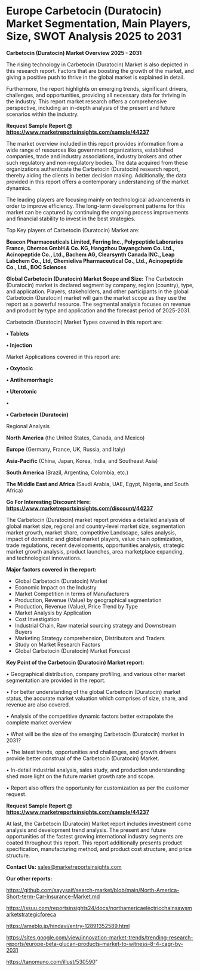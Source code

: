 # Europe Carbetocin (Duratocin) Market Segmentation, Main Players, Size, SWOT Analysis 2025 to 2031

<Strong> Carbetocin (Duratocin) Market Overview 2025 - 2031</strong>

The rising technology in Carbetocin (Duratocin) Market is also depicted in this research report. Factors that are boosting the growth of the market, and giving a positive push to thrive in the global market is explained in detail.

Furthermore, the report highlights on emerging trends, significant drivers, challenges, and opportunities, providing all necessary data for thriving in the industry. This report market research offers a comprehensive perspective, including an in-depth analysis of the present and future scenarios within the industry.

<strong>Request Sample Report @ <a href=https://www.marketreportsinsights.com/sample/44237>https://www.marketreportsinsights.com/sample/44237</a></strong>

The market overview included in this report provides information from a wide range of resources like government organizations, established companies, trade and industry associations, industry brokers and other such regulatory and non-regulatory bodies. The data acquired from these organizations authenticate the Carbetocin (Duratocin) research report, thereby aiding the clients in better decision making. Additionally, the data provided in this report offers a contemporary understanding of the market dynamics.

The leading players are focusing mainly on technological advancements in order to improve efficiency. The long-term development patterns for this market can be captured by continuing the ongoing process improvements and financial stability to invest in the best strategies.

Top Key players of Carbetocin (Duratocin) Market are:

<strong>Beacon Pharmaceuticals Limited, Ferring Inc., Polypeptide Laboraries France, Chemos GmbH & Co. KG, Hangzhou Dayangchem Co. Ltd., Acinopeptide Co., Ltd., Bachem AG, Clearsynth Canada INC., Leap Labchem Co., Ltd, Chemieliva Pharmaceutical Co., Ltd., Acinopeptide Co., Ltd., BOC Sciences</strong>

<strong><b>Global Carbetocin (Duratocin) Market Scope and Size:</b></strong>
The Carbetocin (Duratocin) market is declared segment by company, region (country), type, and application. Players, stakeholders, and other participants in the global Carbetocin (Duratocin) market will gain the market scope as they use the report as a powerful resource. The segmental analysis focuses on revenue and product by type and application and the forecast period of 2025-2031.

Carbetocin (Duratocin) Market Types covered in this report are:

<strong>•  Tablets

•  Injection</strong>

Market Applications covered in this report are:

<strong>•  Oxytocic

•  Antihemorrhagic

•  Uterotonic

•  

•  Carbetocin (Duratocin)</strong> 

Regional Analysis

<strong>North America</strong> (the United States, Canada, and Mexico)

<strong>Europe</strong> (Germany, France, UK, Russia, and Italy)

<strong>Asia-Pacific</strong> (China, Japan, Korea, India, and Southeast Asia)

<strong>South America</strong> (Brazil, Argentina, Colombia, etc.)

<strong>The Middle East and Africa</strong> (Saudi Arabia, UAE, Egypt, Nigeria, and South Africa)

<strong>Go For Interesting Discount Here: <a href=https://www.marketreportsinsights.com/discount/44237>https://www.marketreportsinsights.com/discount/44237</a></strong>

The Carbetocin (Duratocin) market report provides a detailed analysis of global market size, regional and country-level market size, segmentation market growth, market share, competitive Landscape, sales analysis, impact of domestic and global market players, value chain optimization, trade regulations, recent developments, opportunities analysis, strategic market growth analysis, product launches, area marketplace expanding, and technological innovations.

<strong><b>Major factors covered in the report:</b></strong>
<ul>
  <li>Global Carbetocin (Duratocin) Market </li>
  <li>Economic Impact on the Industry</li>
  <li>Market Competition in terms of Manufacturers</li>
  <li>Production, Revenue (Value) by geographical segmentation</li>
  <li>Production, Revenue (Value), Price Trend by Type</li>
  <li>Market Analysis by Application</li>
  <li>Cost Investigation</li>
  <li>Industrial Chain, Raw material sourcing strategy and Downstream Buyers</li>
  <li>Marketing Strategy comprehension, Distributors and Traders</li>
  <li>Study on Market Research Factors</li>
  <li>Global Carbetocin (Duratocin) Market Forecast</li>
</ul>

<strong><b>Key Point of the Carbetocin (Duratocin) Market report:</b></strong>

• Geographical distribution, company profiling, and various other market segmentation are provided in the report.

• For better understanding of the global Carbetocin (Duratocin) market status, the accurate market valuation which comprises of size, share, and revenue are also covered.

• Analysis of the competitive dynamic factors better extrapolate the complete market overview

• What will be the size of the emerging Carbetocin (Duratocin) market in 2031?

• The latest trends, opportunities and challenges, and growth drivers provide better construal of the Carbetocin (Duratocin) Market.

• In-detail industrial analysis, sales study, and production understanding shed more light on the future market growth rate and scope.

• Report also offers the opportunity for customization as per the customer request.

<strong>Request Sample Report @ <a href=https://www.marketreportsinsights.com/sample/44237>https://www.marketreportsinsights.com/sample/44237</a></strong>

At last, the Carbetocin (Duratocin) Market report includes investment come analysis and development trend analysis. The present and future opportunities of the fastest growing international industry segments are coated throughout this report. This report additionally presents product specification, manufacturing method, and product cost structure, and price structure.

<strong>Contact Us:</strong>
sales@marketreportsinsights.com

<strong>Our other reports:</strong>

<a href=https://github.com/sayysaif/search-market/blob/main/North-America-Short-term-Car-Insurance-Market.md>https://github.com/sayysaif/search-market/blob/main/North-America-Short-term-Car-Insurance-Market.md</a>

<a href=https://issuu.com/reportsinsights24/docs/northamericaelectricchainsawsmarketstrategicforeca>https://issuu.com/reportsinsights24/docs/northamericaelectricchainsawsmarketstrategicforeca</a>

<a href=https://ameblo.jp/hindavi/entry-12891352589.html>https://ameblo.jp/hindavi/entry-12891352589.html</a>

<a href=https://sites.google.com/view/innovation-market-trends/trending-research-reports/europe-beta-glucan-products-market-to-witness-8-4-cagr-by-2031>https://sites.google.com/view/innovation-market-trends/trending-research-reports/europe-beta-glucan-products-market-to-witness-8-4-cagr-by-2031</a>

<a href=https://tanomuno.com/illust/530590>https://tanomuno.com/illust/530590</a>"
